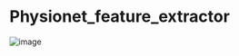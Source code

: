 # Physionet_feature_extractor
![image](https://user-images.githubusercontent.com/80017879/120974776-7fa84000-c7ab-11eb-8bab-28b442e4c4d2.png)

